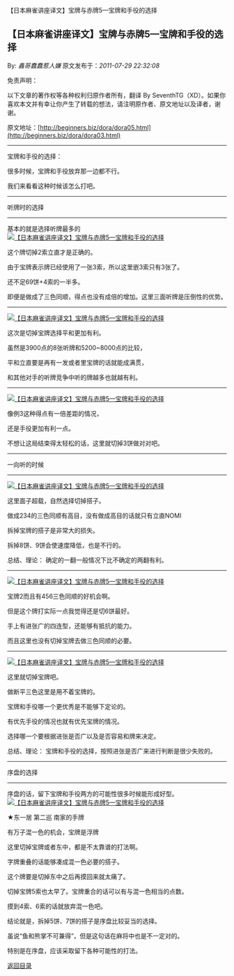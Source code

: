 【日本麻雀讲座译文】宝牌与赤牌5—宝牌和手役的选择
## 【日本麻雀讲座译文】宝牌与赤牌5—宝牌和手役的选择

By: *鑫哥蠢蠢惹人嫌* 原文发布于：*2011-07-29 22:32:08*

免责声明：

以下文章的著作权等各种权利归原作者所有，翻译 By
SeventhTG（XD）。如果你喜欢本文并有幸让你产生了转载的想法，请注明原作者、原文地址以及译者，谢谢。

原文地址：[http://beginners.biz/dora/dora05.html](http://beginners.biz/dora/dora03.html)

------------------------------------------------------------------------------------

宝牌和手役的选择：

很多时候，宝牌和手役放弃那一边都不行。

我们来看看这种时候该怎么打吧。

------------------------------------------------------------------------------------

听牌时的选择

------------------------------------------------------------------------------------

基本的就是选择听牌最多的
[![【日本麻雀讲座译文】宝牌与赤牌5&mdash;宝牌和手役的选择](http://s3.sinaimg.cn/middle/7f78b76fg775238c37f82&amp;690)](http://photo.blog.sina.com.cn/showpic.html#blogid=7f78b76f0100ukc3&url=http://s3.sinaimg.cn/orignal/7f78b76fg775238c37f82)

这个牌切掉2索立直才是正确的。

由于宝牌表示牌已经使用了一张3索，所以这里嵌3索只有3张了。

还不足69饼+4索的一半多。

即便是做成了三色同顺，得点也没有成倍的增加。这里三面听牌是压倒性的优势。

------------------------------------------------------------------------------------
[![【日本麻雀讲座译文】宝牌与赤牌5&mdash;宝牌和手役的选择](http://s13.sinaimg.cn/middle/7f78b76fga93644df848c&amp;690)](http://photo.blog.sina.com.cn/showpic.html#blogid=7f78b76f0100ukc3&url=http://s13.sinaimg.cn/orignal/7f78b76fga93644df848c)

这次是切掉宝牌选择平和更加有利。

虽然是3900点的8张听牌和5200~8000点的比较，

平和立直要是再有一发或者里宝牌的话就能成满贯，

和其他对手的听牌竞争中听的牌越多也就越有利。

------------------------------------------------------------------------------------
[![【日本麻雀讲座译文】宝牌与赤牌5&mdash;宝牌和手役的选择](http://s15.sinaimg.cn/middle/7f78b76fga9366a2445ae&amp;690)](http://photo.blog.sina.com.cn/showpic.html#blogid=7f78b76f0100ukc3&url=http://s15.sinaimg.cn/orignal/7f78b76fga9366a2445ae)

像例3这种得点有一倍差距的情况，

还是手役更加有利一点。

不想让这局结束得太轻松的话，这里就切掉3饼做对对吧。

------------------------------------------------------------------------------------

一向听的时候

------------------------------------------------------------------------------------
[![【日本麻雀讲座译文】宝牌与赤牌5&mdash;宝牌和手役的选择](http://s15.sinaimg.cn/middle/7f78b76fga9367fcdc28e&amp;690)](http://photo.blog.sina.com.cn/showpic.html#blogid=7f78b76f0100ukc3&url=http://s15.sinaimg.cn/orignal/7f78b76fga9367fcdc28e)

这里面子超载，自然选择切掉搭子。

做成234的三色同顺有高目，没有做成高目的话就只有立直NOMI

拆掉宝牌的搭子是非常大的损失。

拆掉8饼、9饼会使速度降低，也是不行的。

总结、理论：
确定的一翻一般情况下比不确定的两翻有利。

------------------------------------------------------------------------------------
[![【日本麻雀讲座译文】宝牌与赤牌5&mdash;宝牌和手役的选择](http://s1.sinaimg.cn/middle/7f78b76fga936ac7858a0&amp;690)](http://photo.blog.sina.com.cn/showpic.html#blogid=7f78b76f0100ukc3&url=http://s1.sinaimg.cn/orignal/7f78b76fga936ac7858a0)

宝牌2而且有456三色同顺的好机会啊。

但是这个牌打实际一点我觉得还是切6饼最好。

手上有进张广的四连型，还能够有抵抗的能力。

而且这里也没有切掉宝牌去做三色同顺的必要。

------------------------------------------------------------------------------------
[![【日本麻雀讲座译文】宝牌与赤牌5&mdash;宝牌和手役的选择](http://s7.sinaimg.cn/middle/7f78b76fga936c5b7bf36&amp;690)](http://photo.blog.sina.com.cn/showpic.html#blogid=7f78b76f0100ukc3&url=http://s7.sinaimg.cn/orignal/7f78b76fga936c5b7bf36)

这里就切掉宝牌吧。

做断平三色这里是用不着宝牌的。

宝牌和手役哪一个更优秀是不能够下定论的。

有优先手役的情况也就有优先宝牌的情况。

选择哪一个要根据进张是否广以及是否容易和牌来决定。

总结、理论：
宝牌和手役的选择，按照进张是否广来进行判断是很少失败的。

------------------------------------------------------------------------------------

序盘的选择

------------------------------------------------------------------------------------

序盘的话，留下宝牌和手役两方的可能性很多时候能形成好型。
[![【日本麻雀讲座译文】宝牌与赤牌5&mdash;宝牌和手役的选择](http://s11.sinaimg.cn/middle/7f78b76fga936e47c8a6a&amp;690)](http://photo.blog.sina.com.cn/showpic.html#blogid=7f78b76f0100ukc3&url=http://s11.sinaimg.cn/orignal/7f78b76fga936e47c8a6a)

&#9733;东一居 第二巡 南家的手牌

有万子混一色的机会，宝牌是浮牌

这里切掉宝牌或者东中，都是不太靠谱的打法啊。

字牌重叠的话能够凑成混一色必要的搭子。

这个牌要是切掉东中之后再摸回来就太痛了。

切掉宝牌5索也太早了。宝牌重合的话可以有与混一色相当的点数。

摸到4索、6索的话就放弃混一色吧。

结论就是，拆掉5饼、7饼的搭子是序盘比较妥当的选择。

虽说“鱼和熊掌不可兼得”，但是这句话在麻将中也是不一定对的。

特别是在序盘，应该采取留下各种可能性的打法。

[返回目录](index.html)
